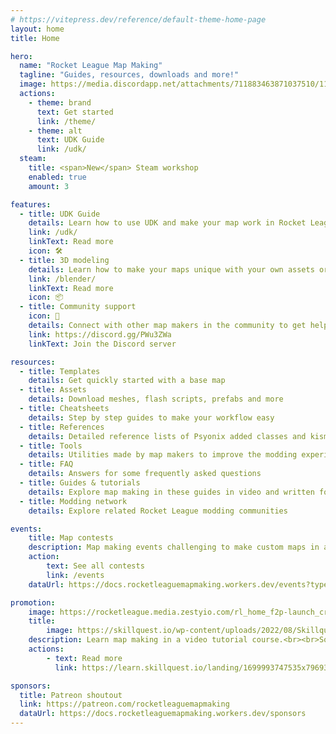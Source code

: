```yaml
---
# https://vitepress.dev/reference/default-theme-home-page
layout: home
title: Home

hero:
  name: "Rocket League Map Making"
  tagline: "Guides, resources, downloads and more!"
  image: https://media.discordapp.net/attachments/711883463871037510/1169508980029136896/banner_contest6.png
  actions:
    - theme: brand
      text: Get started
      link: /theme/
    - theme: alt
      text: UDK Guide
      link: /udk/
  steam:
    title: <span>New</span> Steam workshop
    enabled: true
    amount: 3

features:
  - title: UDK Guide
    details: Learn how to use UDK and make your map work in Rocket League
    link: /udk/
    linkText: Read more
    icon: 🛠
  - title: 3D modeling
    details: Learn how to make your maps unique with your own assets or import meshes from Blender into UDK
    link: /blender/
    linkText: Read more
    icon: 📦
  - title: Community support
    icon: 💬
    details: Connect with other map makers in the community to get help or help others with making custom maps
    link: https://discord.gg/PWu3ZWa
    linkText: Join the Discord server

resources:
  - title: Templates
    details: Get quickly started with a base map
  - title: Assets
    details: Download meshes, flash scripts, prefabs and more
  - title: Cheatsheets
    details: Step by step guides to make your workflow easy
  - title: References
    details: Detailed reference lists of Psyonix added classes and kismet nodes
  - title: Tools
    details: Utilities made by map makers to improve the modding experience
  - title: FAQ
    details: Answers for some frequently asked questions
  - title: Guides & tutorials
    details: Explore map making in these guides in video and written form
  - title: Modding network
    details: Explore related Rocket League modding communities

events:
    title: Map contests
    description: Map making events challenging to make custom maps in a certain theme
    action:
        text: See all contests
        link: /events
    dataUrl: https://docs.rocketleaguemapmaking.workers.dev/events?type=contests&scheme=actions

promotion:
    image: https://rocketleague.media.zestyio.com/rl_home_f2p-launch_cross_10656.jpg?width=1920&fit=bounds
    title:
        image: https://skillquest.io/wp-content/uploads/2022/08/Skillquest-Coding-Camps-and-Education-for-Rocket-League-Players.png
    description: Learn map making in a video tutorial course.<br><br>Some more text about the course and why you should choose it over regular videos if you have the money for it
    actions:
        - text: Read more
          link: https://learn.skillquest.io/landing/1699993747535x796931164922708000

sponsors:
  title: Patreon shoutout
  link: https://patreon.com/rocketleaguemapmaking
  dataUrl: https://docs.rocketleaguemapmaking.workers.dev/sponsors
---
```

